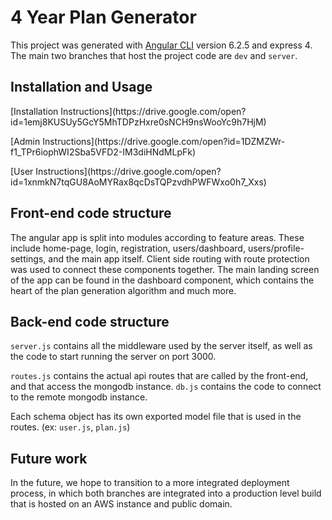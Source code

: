 # 4 Year Plan Generator

This project was generated with [Angular CLI](https://github.com/angular/angular-cli) version 6.2.5 and express 4. The main two branches that host the project code are `dev` and `server`.


## Installation and Usage

<p>[Installation Instructions](https://drive.google.com/open?id=1emj8KUSUy5GcY5MhTDPzHxre0sNCH9nsWooYc9h7HjM)</p>
<p>[Admin Instructions](https://drive.google.com/open?id=1DZMZWr-f1_TPr6iophWI2Sba5VFD2-IM3diHNdMLpFk)</p>
<p>[User Instructions](https://drive.google.com/open?id=1xnmkN7tqGU8AoMYRax8qcDsTQPzvdhPWFWxo0h7_Xxs)</p>

## Front-end code structure

The angular app is split into modules according to feature areas. These include home-page, login, registration, users/dashboard, users/profile-settings, and the main app itself. Client side routing with route protection was used to connect these components together. The main landing screen of the app can be found in the dashboard component, which contains the heart of the plan generation algorithm and much more. 


## Back-end code structure

`server.js` contains all the middleware used by the server itself, as well as the code to start running the server on port 3000. 

`routes.js` contains the actual api routes that are called by the front-end, and that access the mongodb instance.
`db.js` contains the code to connect to the remote mongodb instance.

Each schema object has its own exported model file that is used in the routes. (ex: `user.js`, `plan.js`)

## Future work

In the future, we hope to transition to a more integrated deployment process, in which both branches are integrated into a production level build that is hosted on an AWS instance and public domain.




